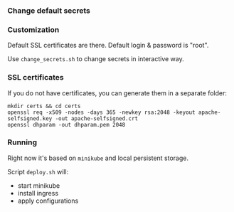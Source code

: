### Change default secrets

### Customization

Default SSL certificates are there. Default login & password is "root".

Use `change_secrets.sh` to change secrets in interactive way.

### SSL certificates

If you do not have certificates, you can generate them in a separate folder:

```shell script
mkdir certs && cd certs
openssl req -x509 -nodes -days 365 -newkey rsa:2048 -keyout apache-selfsigned.key -out apache-selfsigned.crt
openssl dhparam -out dhparam.pem 2048
```

### Running

Right now it's based on `minikube` and local persistent storage.

Script `deploy.sh` will:
 * start minikube
 * install ingress
 * apply configurations
